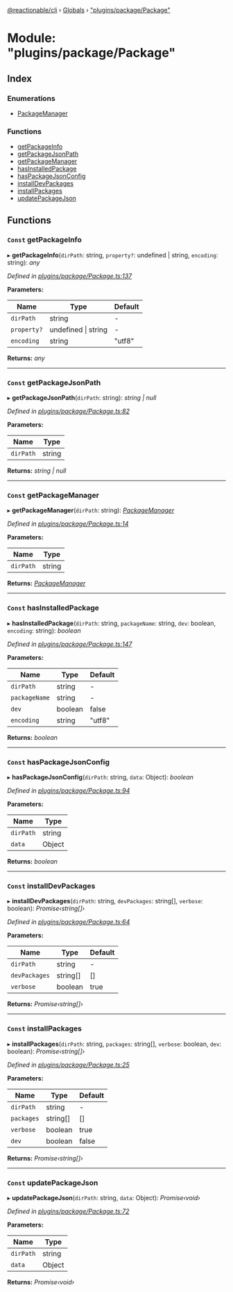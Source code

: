 [@reactionable/cli](../README.md) › [Globals](../globals.md) › ["plugins/package/Package"](_plugins_package_package_.md)

# Module: "plugins/package/Package"

## Index

### Enumerations

* [PackageManager](../enums/_plugins_package_package_.packagemanager.md)

### Functions

* [getPackageInfo](_plugins_package_package_.md#const-getpackageinfo)
* [getPackageJsonPath](_plugins_package_package_.md#const-getpackagejsonpath)
* [getPackageManager](_plugins_package_package_.md#const-getpackagemanager)
* [hasInstalledPackage](_plugins_package_package_.md#const-hasinstalledpackage)
* [hasPackageJsonConfig](_plugins_package_package_.md#const-haspackagejsonconfig)
* [installDevPackages](_plugins_package_package_.md#const-installdevpackages)
* [installPackages](_plugins_package_package_.md#const-installpackages)
* [updatePackageJson](_plugins_package_package_.md#const-updatepackagejson)

## Functions

### `Const` getPackageInfo

▸ **getPackageInfo**(`dirPath`: string, `property?`: undefined | string, `encoding`: string): *any*

*Defined in [plugins/package/Package.ts:137](https://github.com/neilime/reactionable-cli/blob/86c13e3/src/plugins/package/Package.ts#L137)*

**Parameters:**

Name | Type | Default |
------ | ------ | ------ |
`dirPath` | string | - |
`property?` | undefined &#124; string | - |
`encoding` | string | "utf8" |

**Returns:** *any*

___

### `Const` getPackageJsonPath

▸ **getPackageJsonPath**(`dirPath`: string): *string | null*

*Defined in [plugins/package/Package.ts:82](https://github.com/neilime/reactionable-cli/blob/86c13e3/src/plugins/package/Package.ts#L82)*

**Parameters:**

Name | Type |
------ | ------ |
`dirPath` | string |

**Returns:** *string | null*

___

### `Const` getPackageManager

▸ **getPackageManager**(`dirPath`: string): *[PackageManager](../enums/_plugins_package_package_.packagemanager.md)*

*Defined in [plugins/package/Package.ts:14](https://github.com/neilime/reactionable-cli/blob/86c13e3/src/plugins/package/Package.ts#L14)*

**Parameters:**

Name | Type |
------ | ------ |
`dirPath` | string |

**Returns:** *[PackageManager](../enums/_plugins_package_package_.packagemanager.md)*

___

### `Const` hasInstalledPackage

▸ **hasInstalledPackage**(`dirPath`: string, `packageName`: string, `dev`: boolean, `encoding`: string): *boolean*

*Defined in [plugins/package/Package.ts:147](https://github.com/neilime/reactionable-cli/blob/86c13e3/src/plugins/package/Package.ts#L147)*

**Parameters:**

Name | Type | Default |
------ | ------ | ------ |
`dirPath` | string | - |
`packageName` | string | - |
`dev` | boolean | false |
`encoding` | string | "utf8" |

**Returns:** *boolean*

___

### `Const` hasPackageJsonConfig

▸ **hasPackageJsonConfig**(`dirPath`: string, `data`: Object): *boolean*

*Defined in [plugins/package/Package.ts:94](https://github.com/neilime/reactionable-cli/blob/86c13e3/src/plugins/package/Package.ts#L94)*

**Parameters:**

Name | Type |
------ | ------ |
`dirPath` | string |
`data` | Object |

**Returns:** *boolean*

___

### `Const` installDevPackages

▸ **installDevPackages**(`dirPath`: string, `devPackages`: string[], `verbose`: boolean): *Promise‹string[]›*

*Defined in [plugins/package/Package.ts:64](https://github.com/neilime/reactionable-cli/blob/86c13e3/src/plugins/package/Package.ts#L64)*

**Parameters:**

Name | Type | Default |
------ | ------ | ------ |
`dirPath` | string | - |
`devPackages` | string[] | [] |
`verbose` | boolean | true |

**Returns:** *Promise‹string[]›*

___

### `Const` installPackages

▸ **installPackages**(`dirPath`: string, `packages`: string[], `verbose`: boolean, `dev`: boolean): *Promise‹string[]›*

*Defined in [plugins/package/Package.ts:25](https://github.com/neilime/reactionable-cli/blob/86c13e3/src/plugins/package/Package.ts#L25)*

**Parameters:**

Name | Type | Default |
------ | ------ | ------ |
`dirPath` | string | - |
`packages` | string[] | [] |
`verbose` | boolean | true |
`dev` | boolean | false |

**Returns:** *Promise‹string[]›*

___

### `Const` updatePackageJson

▸ **updatePackageJson**(`dirPath`: string, `data`: Object): *Promise‹void›*

*Defined in [plugins/package/Package.ts:72](https://github.com/neilime/reactionable-cli/blob/86c13e3/src/plugins/package/Package.ts#L72)*

**Parameters:**

Name | Type |
------ | ------ |
`dirPath` | string |
`data` | Object |

**Returns:** *Promise‹void›*
